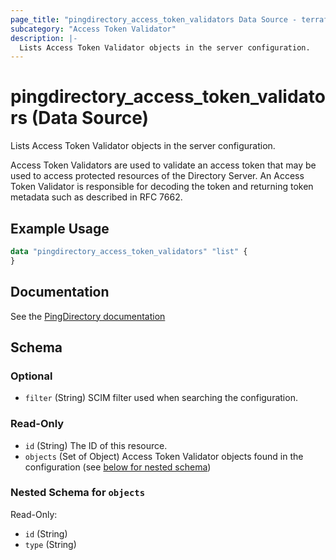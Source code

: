 ```yaml
---
page_title: "pingdirectory_access_token_validators Data Source - terraform-provider-pingdirectory"
subcategory: "Access Token Validator"
description: |-
  Lists Access Token Validator objects in the server configuration.
---
```


# pingdirectory_access_token_validators (Data Source)

Lists Access Token Validator objects in the server configuration.

Access Token Validators are used to validate an access token that may be used to access protected resources of the Directory Server. An Access Token Validator is responsible for decoding the token and returning token metadata such as described in RFC 7662.

## Example Usage

```terraform
data "pingdirectory_access_token_validators" "list" {
}
```

## Documentation
See the [PingDirectory documentation](https://docs.pingidentity.com/r/en-us/pingdirectory-93/pd_ds_access_token_validators)

<!-- schema generated by tfplugindocs -->
## Schema

### Optional

- `filter` (String) SCIM filter used when searching the configuration.

### Read-Only

- `id` (String) The ID of this resource.
- `objects` (Set of Object) Access Token Validator objects found in the configuration (see [below for nested schema](#nestedatt--objects))

<a id="nestedatt--objects"></a>
### Nested Schema for `objects`

Read-Only:

- `id` (String)
- `type` (String)

